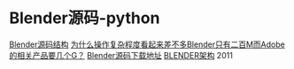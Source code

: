# Blender源码-python
[Blender源码结构](https://zhuanlan.zhihu.com/p/97210861)
[为什么操作复杂程度看起来差不多Blender只有二百M而Adobe的相关产品要几个G？](https://www.zhihu.com/question/50189179/answer/216491179)
[Blender源码下载地址](https://blog.csdn.net/tanmx219/article/details/95176438)
[BLENDER架构](http://www.cppblog.com/flyindark/archive/2011/03/16/142009.aspx) 2011